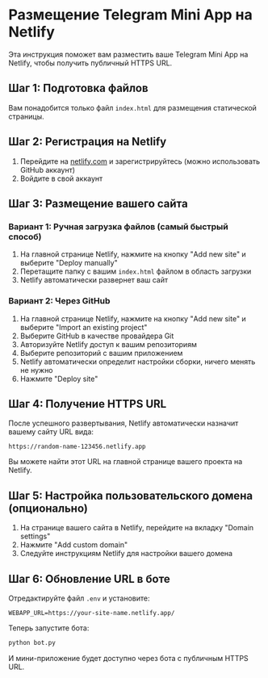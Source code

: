 # Размещение Telegram Mini App на Netlify

Эта инструкция поможет вам разместить ваше Telegram Mini App на Netlify, чтобы получить публичный HTTPS URL.

## Шаг 1: Подготовка файлов

Вам понадобится только файл `index.html` для размещения статической страницы.

## Шаг 2: Регистрация на Netlify

1. Перейдите на [netlify.com](https://www.netlify.com/) и зарегистрируйтесь (можно использовать GitHub аккаунт)
2. Войдите в свой аккаунт

## Шаг 3: Размещение вашего сайта

### Вариант 1: Ручная загрузка файлов (самый быстрый способ)

1. На главной странице Netlify, нажмите на кнопку "Add new site" и выберите "Deploy manually"
2. Перетащите папку с вашим `index.html` файлом в область загрузки 
3. Netlify автоматически развернет ваш сайт

### Вариант 2: Через GitHub

1. На главной странице Netlify, нажмите на кнопку "Add new site" и выберите "Import an existing project"
2. Выберите GitHub в качестве провайдера Git
3. Авторизуйте Netlify доступ к вашим репозиториям
4. Выберите репозиторий с вашим приложением
5. Netlify автоматически определит настройки сборки, ничего менять не нужно
6. Нажмите "Deploy site"

## Шаг 4: Получение HTTPS URL

После успешного развертывания, Netlify автоматически назначит вашему сайту URL вида:
```
https://random-name-123456.netlify.app
```

Вы можете найти этот URL на главной странице вашего проекта на Netlify.

## Шаг 5: Настройка пользовательского домена (опционально)

1. На странице вашего сайта в Netlify, перейдите на вкладку "Domain settings"
2. Нажмите "Add custom domain"
3. Следуйте инструкциям Netlify для настройки вашего домена

## Шаг 6: Обновление URL в боте

Отредактируйте файл `.env` и установите:

```
WEBAPP_URL=https://your-site-name.netlify.app/
```

Теперь запустите бота:

```bash
python bot.py
```

И мини-приложение будет доступно через бота с публичным HTTPS URL. 